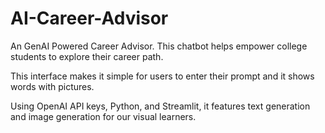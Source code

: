 # AI-Career-Advisor

An GenAI Powered Career Advisor.
This chatbot helps empower college students to explore their career path.

This interface makes it simple for users to enter their prompt and it shows words with pictures. 

Using OpenAI API keys, Python, and Streamlit, it features text generation and image generation for our visual learners.

